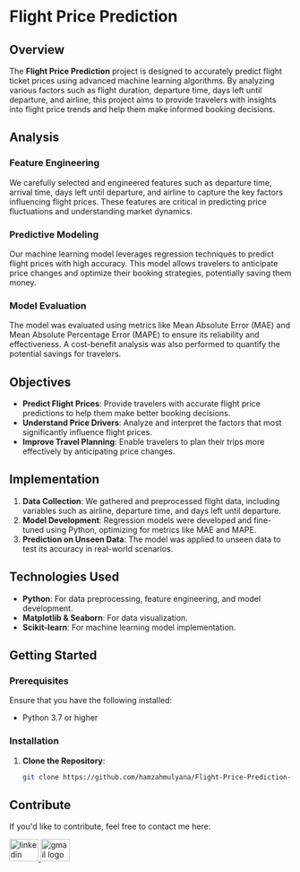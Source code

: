 # Flight Price Prediction

## Overview

The **Flight Price Prediction** project is designed to accurately predict flight ticket prices using advanced machine learning algorithms. By analyzing various factors such as flight duration, departure time, days left until departure, and airline, this project aims to provide travelers with insights into flight price trends and help them make informed booking decisions.

## Analysis

### Feature Engineering
We carefully selected and engineered features such as departure time, arrival time, days left until departure, and airline to capture the key factors influencing flight prices. These features are critical in predicting price fluctuations and understanding market dynamics.

### Predictive Modeling
Our machine learning model leverages regression techniques to predict flight prices with high accuracy. This model allows travelers to anticipate price changes and optimize their booking strategies, potentially saving them money.

### Model Evaluation
The model was evaluated using metrics like Mean Absolute Error (MAE) and Mean Absolute Percentage Error (MAPE) to ensure its reliability and effectiveness. A cost-benefit analysis was also performed to quantify the potential savings for travelers.

## Objectives

- **Predict Flight Prices**: Provide travelers with accurate flight price predictions to help them make better booking decisions.
- **Understand Price Drivers**: Analyze and interpret the factors that most significantly influence flight prices.
- **Improve Travel Planning**: Enable travelers to plan their trips more effectively by anticipating price changes.

## Implementation

1. **Data Collection**: We gathered and preprocessed flight data, including variables such as airline, departure time, and days left until departure.
2. **Model Development**: Regression models were developed and fine-tuned using Python, optimizing for metrics like MAE and MAPE.
3. **Prediction on Unseen Data**: The model was applied to unseen data to test its accuracy in real-world scenarios.

## Technologies Used

- **Python**: For data preprocessing, feature engineering, and model development.
- **Matplotlib & Seaborn**: For data visualization.
- **Scikit-learn**: For machine learning model implementation.

## Getting Started

### Prerequisites

Ensure that you have the following installed:

- Python 3.7 or higher

### Installation

1. **Clone the Repository**:
   ```bash
   git clone https://github.com/hamzahmulyana/Flight-Price-Prediction-Model.git

## Contribute

If you'd like to contribute, feel free to contact me here:

<a href="https://www.linkedin.com/in/hamzah-mulyana/" target="_blank">
    <img src="https://raw.githubusercontent.com/maurodesouza/profile-readme-generator/master/src/assets/icons/social/linkedin/default.svg" width="52" height="40" alt="linkedin logo"/>
  </a>
  <a href="mailto:hamzahmulyana88@gmail.com" target="_blank">
    <img src="https://raw.githubusercontent.com/maurodesouza/profile-readme-generator/master/src/assets/icons/social/gmail/default.svg"  width="52" height="40" alt="gmail logo"/>
  </a>
